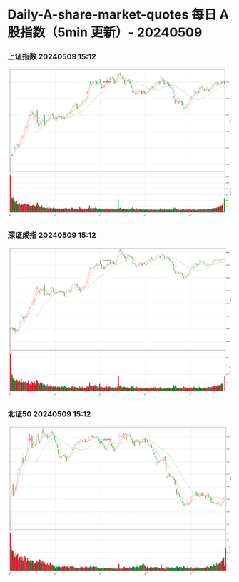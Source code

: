 
# Daily-A-share-market-quotes 每日 A 股指数（5min 更新）- 20240509

### 上证指数 20240509 15:12
![](./fig/2024/5/20240509-sh000001.png)

### 深证成指 20240509 15:12
![](./fig/2024/5/20240509-sz399001.png)

### 北证50 20240509 15:12
![](./fig/2024/5/20240509-bj899050.png)
